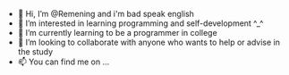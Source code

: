 - 👋 Hi, I’m @Remening and i'm bad speak english
- 👀 I’m interested in learning programming and self-development ^_^
- 🌱 I’m currently learning to be a programmer in college
- 💞️ I’m looking to collaborate with anyone who wants to help or advise in the study
- 📫 You can find me on ...

<!---
Remening/Remening is a ✨ special ✨ repository because its `README.md` (this file) appears on your GitHub profile.
You can click the Preview link to take a look at your changes.
--->
